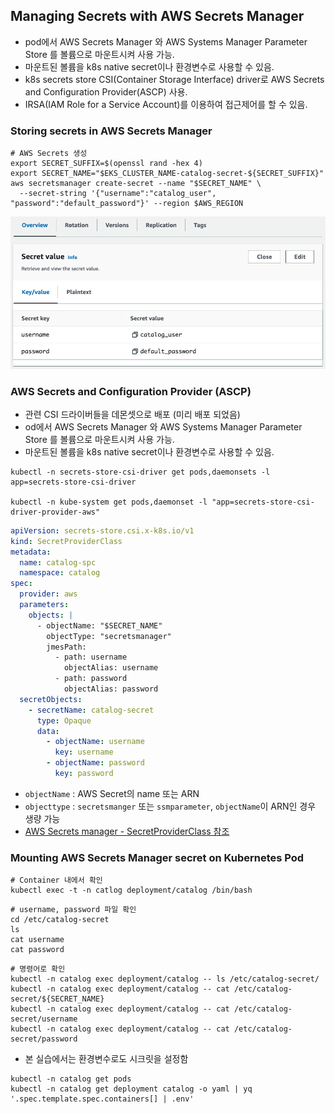 ## Managing Secrets with AWS Secrets Manager
* pod에서 AWS Secrets Manager 와  AWS Systems Manager Parameter Store 를 볼륨으로 마운트시켜 사용 가능.
* 마운트된 볼륨을 k8s native secret이나 환경변수로 사용할 수 있음.
* k8s secrets store CSI(Container Storage Interface) driver로 AWS Secrets and Configuration Provider(ASCP) 사용.
* IRSA(IAM Role for a Service Account)를 이용하여 접근제어를 할 수 있음.

### Storing secrets in AWS Secrets Manager
```shell
# AWS Secrets 생성
export SECRET_SUFFIX=$(openssl rand -hex 4)
export SECRET_NAME="$EKS_CLUSTER_NAME-catalog-secret-${SECRET_SUFFIX}"
aws secretsmanager create-secret --name "$SECRET_NAME" \
  --secret-string '{"username":"catalog_user", "password":"default_password"}' --region $AWS_REGION
```
<img src="../../images/secrets-01.png">

### AWS Secrets and Configuration Provider (ASCP)
* 관련 CSI 드라이버들을 데몬셋으로 배포 (미리 배포 되었음)
* od에서 AWS Secrets Manager 와  AWS Systems Manager Parameter Store 를 볼륨으로 마운트시켜 사용 가능.
* 마운트된 볼륨을 k8s native secret이나 환경변수로 사용할 수 있음.
```shell
kubectl -n secrets-store-csi-driver get pods,daemonsets -l app=secrets-store-csi-driver

kubectl -n kube-system get pods,daemonset -l "app=secrets-store-csi-driver-provider-aws"
```

```yaml
apiVersion: secrets-store.csi.x-k8s.io/v1
kind: SecretProviderClass
metadata:
  name: catalog-spc
  namespace: catalog
spec:
  provider: aws
  parameters:
    objects: |
      - objectName: "$SECRET_NAME"
        objectType: "secretsmanager"
        jmesPath:
          - path: username
            objectAlias: username
          - path: password
            objectAlias: password
  secretObjects:
    - secretName: catalog-secret
      type: Opaque
      data:
        - objectName: username
          key: username
        - objectName: password
          key: password
```
* `objectName` : AWS Secret의 name 또는 ARN
* `objecttype` : `secretsmanger` 또는 `ssmparameter`, `objectName`이 ARN인 경우 생량 가능
* [AWS Secrets manager - SecretProviderClass 참조](https://docs.aws.amazon.com/secretsmanager/latest/userguide/integrating_csi_driver_SecretProviderClass.html)

### Mounting AWS Secrets Manager secret on Kubernetes Pod
```shell
# Container 내에서 확인
kubectl exec -t -n catlog deployment/catalog /bin/bash
```
```shell
# username, password 파일 확인
cd /etc/catalog-secret
ls 
cat username
cat password
```
```shell
# 명령어로 확인
kubectl -n catalog exec deployment/catalog -- ls /etc/catalog-secret/
kubectl -n catalog exec deployment/catalog -- cat /etc/catalog-secret/${SECRET_NAME}
kubectl -n catalog exec deployment/catalog -- cat /etc/catalog-secret/username
kubectl -n catalog exec deployment/catalog -- cat /etc/catalog-secret/password
```
* 본 실습에서는 환경변수로도 시크릿을 설정함

```shell
kubectl -n catalog get pods
kubectl -n catalog get deployment catalog -o yaml | yq '.spec.template.spec.containers[] | .env'
```